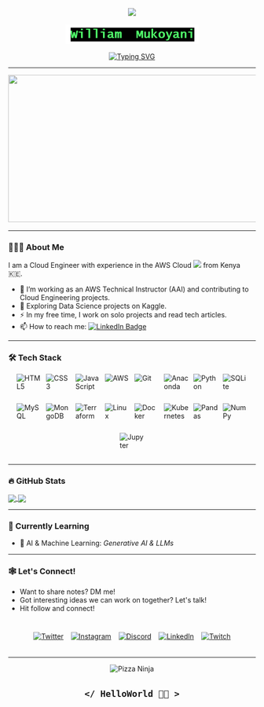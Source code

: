 <!-- HEADER GIF -->
<div id="header" align="center">
  <img src="https://media0.giphy.com/media/gjrYDwbjnK8x36xZIO/giphy.gif?cid=ecf05e47kbkqhwt5jzoumxhm0cugkv51i294uiz78sswnfd3&rid=giphy.gif&ct=s" width="100"/>
</div>

<!-- PROFILE BANNER -->
<p align="center">
  <a href="https://github.com/william-muko">
    <img src="https://github.com/William-Muko/images/blob/main/Muko.drawio.png" alt="William Mukoyani" />
  </a>
</p>

<!-- TYPING ANIMATION -->
<p align="center">
  <a href="https://git.io/typing-svg">
    <img src="https://readme-typing-svg.demolab.com?font=Fira+Code&pause=1000&color=51F77B&center=true&vCenter=true&width=435&lines=Cloud+Engineer(AWS);Learning+Everything+I+can+;Exploring+Machine+Learning++Projects" alt="Typing SVG" />
  </a>
</p>

---

<!-- MAIN GIF -->
<div align="center">
  <img src="https://media.giphy.com/media/dWesBcTLavkZuG35MI/giphy.gif" width="600" height="300"/>
</div>

---

### 🧑🏽‍💻 About Me

I am a Cloud Engineer with experience in the AWS Cloud <img src="https://media.giphy.com/media/WUlplcMpOCEmTGBtBW/giphy.gif" width="30"> from Kenya 🇰🇪.

- 🔭 I’m working as an AWS Technical Instructor (AAI) and contributing to Cloud Engineering projects.
- 🌱 Exploring Data Science projects on Kaggle.
- ⚡ In my free time, I work on solo projects and read tech articles.
- 📫 How to reach me:
  [![LinkedIn Badge](https://img.shields.io/badge/LinkedIn-blue?style=flat&logo=Linkedin&logoColor=white)](https://www.linkedin.com/in/william-j-mukoyani/)

---

### 🛠️ Tech Stack

<div style="display: flex; flex-wrap: wrap; gap: 10px; justify-content: center; align-items: center;">

  <!-- Skillicons -->
  <img src="https://skillicons.dev/icons?i=html" title="HTML5" alt="HTML5" width="50" height="50"/>
  <img src="https://skillicons.dev/icons?i=css" title="CSS3" alt="CSS3" width="50" height="50"/>
  <img src="https://skillicons.dev/icons?i=javascript" title="JavaScript" alt="JavaScript" width="50" height="50"/>
  <img src="https://skillicons.dev/icons?i=aws" title="AWS" alt="AWS" width="50" height="50"/>
  <img src="https://skillicons.dev/icons?i=git" title="Git" alt="Git" width="50" height="50"/>
  <img src="https://skillicons.dev/icons?i=anaconda" title="Anaconda" alt="Anaconda" width="50" height="50"/>
  <img src="https://skillicons.dev/icons?i=python" title="Python" alt="Python" width="50" height="50"/>
  <img src="https://skillicons.dev/icons?i=sqlite" title="SQLite" alt="SQLite" width="50" height="50"/>
  <img src="https://skillicons.dev/icons?i=mysql" title="MySQL" alt="MySQL" width="50" height="50"/>
  <img src="https://skillicons.dev/icons?i=mongodb" title="MongoDB" alt="MongoDB" width="50" height="50"/>
  <img src="https://skillicons.dev/icons?i=terraform" title="Terraform" alt="Terraform" width="50" height="50"/>
  <img src="https://skillicons.dev/icons?i=linux" title="Linux" alt="Linux" width="50" height="50"/>
  <img src="https://skillicons.dev/icons?i=docker" title="Docker" alt="Docker" width="50" height="50"/>
  <img src="https://skillicons.dev/icons?i=kubernetes" title="Kubernetes" alt="Kubernetes" width="50" height="50"/>

  <!-- Devicon Fallbacks -->
  <img src="https://cdn.jsdelivr.net/gh/devicons/devicon/icons/pandas/pandas-original.svg" title="Pandas" alt="Pandas" width="50" height="50"/>
  <img src="https://cdn.jsdelivr.net/gh/devicons/devicon/icons/numpy/numpy-original.svg" title="NumPy" alt="NumPy" width="50" height="50"/>
  <img src="https://cdn.jsdelivr.net/gh/devicons/devicon/icons/jupyter/jupyter-original.svg" title="Jupyter" alt="Jupyter" width="50" height="50"/>
</div>

---

### 🔥 GitHub Stats

<a href="https://github.com/anuraghazra/github-readme-stats">
  <img height="200" align="center" src="https://github-readme-stats.vercel.app/api?username=william-muko&theme=merko" />
</a>
<a href="https://github.com/anuraghazra/github-readme-stats">
  <img height="200" align="center" src="https://github-readme-stats.vercel.app/api/top-langs/?username=William-Muko&layout=donut&theme=merko" />
</a>

---

### 🌱 Currently Learning
- 🤖 AI & Machine Learning: *Generative AI & LLMs*

---

### 🕸️ Let's Connect!

- Want to share notes? DM me!
- Got interesting ideas we can work on together? Let's talk!
- Hit follow and connect!

<!-- SOCIAL ICONS -->

<div style="width: 100%; display: flex; justify-content: center; margin-top: 20px;">
  <div style="display: flex; gap: 15px; justify-content: center; align-items: center; padding: 20px;">
    <a href="https://x.com/Jeff_Muko" style="display: inline-block;">
      <img src="https://cdn.jsdelivr.net/gh/devicons/devicon/icons/twitter/twitter-original.svg" title="Twitter / X" alt="Twitter" width="40" height="40">
    </a>
    <a href="https://www.instagram.com/jeff_muko/" style="display: inline-block;">
      <img src="https://cdn-icons-png.flaticon.com/512/2111/2111463.png" title="Instagram" alt="Instagram" width="40" height="40">
    </a>
    <a href="https://discord.com/users/mukodr" style="display: inline-block;">
      <img src="https://cdn.jsdelivr.net/gh/devicons/devicon/icons/discordjs/discordjs-original.svg" title="Discord" alt="Discord" width="40" height="40">
    </a>
    <a href="https://linkedin.com/in/william-j-mukoyani/" style="display: inline-block;">
      <img src="https://cdn.jsdelivr.net/gh/devicons/devicon/icons/linkedin/linkedin-original.svg" title="LinkedIn" alt="LinkedIn" width="40" height="40">
    </a>
    <a href="https://www.twitch.tv/mukoyani" style="display: inline-block;">
      <img src="https://cdn-icons-png.flaticon.com/512/2111/2111668.png" title="Twitch" alt="Twitch" width="40" height="40">
    </a>
  </div>
</div>



---

<!-- FOOTER GIF -->
<p align="center">
  <img src="https://media1.giphy.com/media/v1.Y2lkPTc5MGI3NjExcGJhYjgzdWFxdDNxMGIxeHZmMHZyNDJ0bmVsaDdoN3dxMjRsM25pNSZlcD12MV9pbnRlcm5hbF9naWZfYnlfaWQmY3Q9Zw/78XCFBGOlS6keY1Bil/giphy.gif" width="100" alt="Pizza Ninja"/>  
</p>

<h2 align="center"><code>&lt;/ HelloWorld 🖖🏽 &gt;</code></h2>
